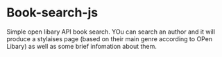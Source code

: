 # Book-search-js

Simple open libary API book search. YOu can search an author and it will produce a stylaises page (based on their main genre according to OPen Libary) as well as some brief infomation about them.
